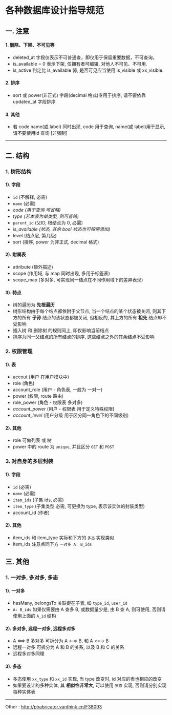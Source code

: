 # 各种数据库设计指导规范

## 一. 注意
#### 1. 删除、下架、不可见等
- deleted_at 字段仅表示不可普通查，即仅用于保留重要数据，不可查询。
- is_available = 0 表示下架, 仅拥有者可编辑, 对他人不可见、不可用.
- is_active 判定比 is_available 弱, 是否可见应当使用 is_visible 或 xx_visible.

#### 2. 排序
- sort 或 power(非正式) 字段(decimal 格式)专用于排序, 请不要依靠 updated_at 字段排序

#### 3. 其他
- 若 code name(或 label) 同时出现, code 用于查询, name(或 label)用于显示, 请不要使用id 查询 [非强制]

---

## 二. 结构
### 1. 树形结构

#### 1). 字段
- `id` (不解释, 必需)
- `name` (必需)
- *code (用于查询 可省略)*
- *type (若本表为单类型, 则可省略)*
- `parent_id` (父ID, 根结点为 0, 必需)
- *is_available (状态, 其余 bool 状态也可按需添加)*
- level (结点层, 第几级)
- sort (排序, power 为非正式, decimal 格式)

#### 2). 附属表
- attribute (额外描述)
- scope (作用域, 与 map 同时出现, 多用于标签表)
- scope_map (多对多, 可实现同一结点在不同作用域下的差异表现)

#### 3). 特点
- 树的遍历为 **先根遍历**
- 树形结构由于每个结点都依附于父节点, 当一个结点的某个状态被关闭, 则其下方的所有 **子孙** 结点的该状态都被关闭, 但相反的, 其上方的所有 **祖先** 结点却不受影响
- 插入树 和 删除树 的规则同上, 即仅影响当前结点
- 排序为同一父结点的所有结点的排序, 这些结点之外的其余结点不受影响

### 2. 权限管理

#### 1). 表
- accout (用户 在用户模块中)
- role (角色)
- account_role (用户 - 角色表, 一般为 一对一)
- power (权限, route 路由)
- role_power (角色 - 权限表 多对多)
- *account_power* (用户 - 权限表 用于定义特殊权限)
- *account_level* (用户分级 用于区分同一角色下的不同级别)

#### 2). 其他
- role 可做列表 或 树
- power 中的 route 为 `unique`, 并且区分 `GET` 和 `POST`

### 3. 对自身的多层封装

#### 1). 字段
- `id` (必需)
- `name` (必需)
- `item_ids` (子集 ids, 必需)
- `item_type` (子集类型 必需, 可更换为 type, 表示该实体的封装类型)
- account_id (作者)

#### 2). 其他
- item_ids 和 item_type 实际和下方的 `多态` 实现类似
- item_ids 注意点同下方 `一对多 A: B_ids`

## 三. 其他
### 1. 一对多, 多对多, 多态

#### 1). 一对多
- hasMany, belongsTo 关联键在子表, 如 `type_id`, `user_id`
- `A: B_ids` 如果仅需要由 A 查多 B, 或数据量少是, 由 B 查 A, 则可使用, 否则请使用上面的 `A_id` 结构

#### 2). 多对多, 远程一对多, 远程多对多
- A <==> B 多对多 可拆分为 A <-=> B, 和 A <=-> B
- 远程一对多 可拆分为 A 和 B 的关系, 以及 B 和 C 的关系
- 远程多对多同理

#### 3). 多态
- 多态使用 `xx_type` 和 `xx_id` 实现, 当 type 改变时, id 对应的表也相应的改变
- 如果要设计的多种实体, 其 **相似性非常大**, 可以使用 `多态` 实现, 否则请分别实现每种实体表

---

Other : http://phabricator.vanthink.cn/F38093
